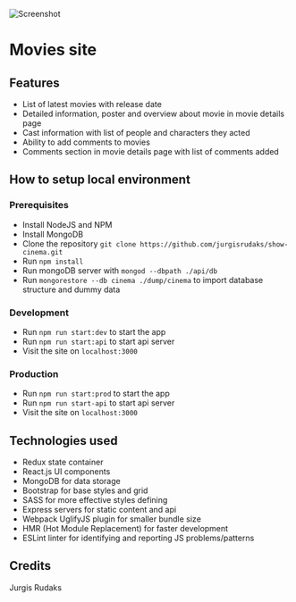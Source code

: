 ![Screenshot](src/assets/img/screenshot.png)

# Movies site

## Features
- List of latest movies with release date
- Detailed information, poster and overview about movie in movie details page
- Cast information with list of people and characters they acted
- Ability to add comments to movies
- Comments section in movie details page with list of comments added

## How to setup local environment

### Prerequisites
- Install NodeJS and NPM
- Install MongoDB
- Clone the repository `git clone https://github.com/jurgisrudaks/show-cinema.git`
- Run `npm install`
- Run mongoDB server with `mongod --dbpath ./api/db`
- Run `mongorestore --db cinema ./dump/cinema` to import database structure and dummy data

### Development
- Run `npm run start:dev` to start the app
- Run `npm run start:api` to start api server
- Visit the site on `localhost:3000`

### Production
- Run `npm run start:prod` to start the app
- Run `npm run start-api` to start api server
- Visit the site on `localhost:3000`

## Technologies used
- Redux state container
- React.js UI components
- MongoDB for data storage
- Bootstrap for base styles and grid
- SASS for more effective styles defining
- Express servers for static content and api
- Webpack UglifyJS plugin for smaller bundle size
- HMR (Hot Module Replacement) for faster development
- ESLint linter for identifying and reporting JS problems/patterns

## Credits
Jurgis Rudaks